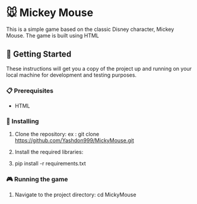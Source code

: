 # 🐭 Mickey Mouse
This is a simple game based on the classic Disney character, Mickey Mouse. The game is built using HTML

## 🚀 Getting Started
These instructions will get you a copy of the project up and running on your local machine for development and testing purposes.

### 📋 Prerequisites
- HTML

### 🔧 Installing
1. Clone the repository:
ex : git clone https://github.com/Yashdon999/MickyMouse.git

2. Install the required libraries:
3. pip install -r requirements.txt


### 🎮 Running the game
1. Navigate to the project directory:
cd MickyMouse
